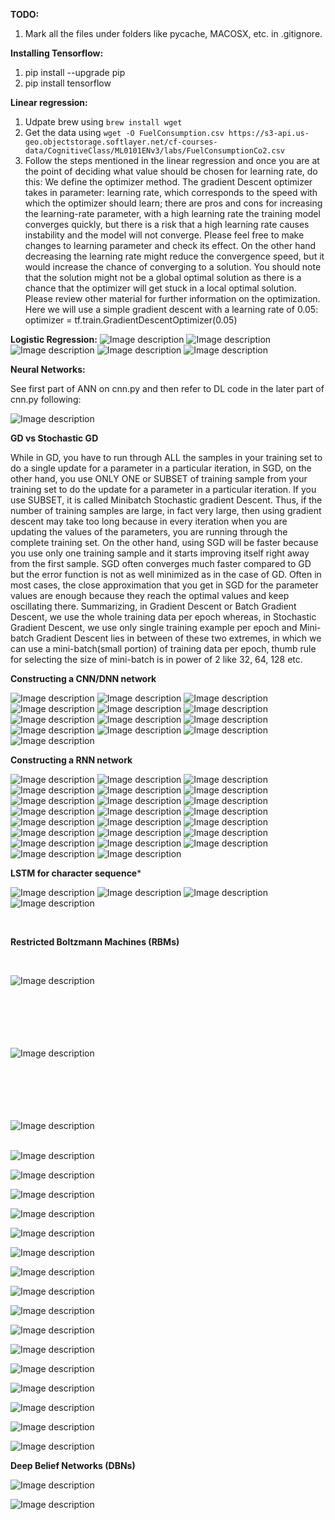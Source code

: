 **TODO:**   
1. Mark all the files under folders like pycache, MACOSX, etc. in .gitignore.  

**Installing Tensorflow:**
1. pip install --upgrade pip
2. pip install tensorflow

**Linear regression:**
1. Udpate brew using `brew install wget`
2. Get the data using `wget -O FuelConsumption.csv https://s3-api.us-geo.objectstorage.softlayer.net/cf-courses-data/CognitiveClass/ML0101ENv3/labs/FuelConsumptionCo2.csv`
3. Follow the steps mentioned in the linear regression and once you are at the point of deciding what value should be chosen for learning rate, do this: We define the optimizer method. The gradient Descent optimizer takes in parameter: learning rate, which corresponds to the speed with which the optimizer should learn; there are pros and cons for increasing the learning-rate parameter, with a high learning rate the training model converges quickly, but there is a risk that a high learning rate causes instability and the model will not converge. Please feel free to make changes to learning parameter and check its effect. On the other hand decreasing the learning rate might reduce the convergence speed, but it would increase the chance of converging to a solution. You should note that the solution might not be a global optimal solution as there is a chance that the optimizer will get stuck in a local optimal solution. Please review other material for further information on the optimization. Here we will use a simple gradient descent with a learning rate of 0.05:
optimizer = tf.train.GradientDescentOptimizer(0.05)

**Logistic Regression:**
![Image description](images/lr1.png)
![Image description](images/lr2.png)
![Image description](images/lr3.png)
![Image description](images/lr4.png)
![Image description](images/lr5.png)

**Neural Networks:**

See first part of ANN on cnn.py and then refer to DL code in the later part of cnn.py following:

![Image description](images/lr6.png)

**GD vs Stochastic GD**

While in GD, you have to run through ALL the samples in your training set to do a single update for a parameter in a particular iteration, in SGD, on the other hand, you use ONLY ONE or SUBSET of training sample from your training set to do the update for a parameter in a particular iteration. If you use SUBSET, it is called Minibatch Stochastic gradient Descent. Thus, if the number of training samples are large, in fact very large, then using gradient descent may take too long because in every iteration when you are updating the values of the parameters, you are running through the complete training set. On the other hand, using SGD will be faster because you use only one training sample and it starts improving itself right away from the first sample.
SGD often converges much faster compared to GD but the error function is not as well minimized as in the case of GD. Often in most cases, the close approximation that you get in SGD for the parameter values are enough because they reach the optimal values and keep oscillating there.
Summarizing, in Gradient Descent or Batch Gradient Descent, we use the whole training data per epoch whereas, in Stochastic Gradient Descent, we use only single training example per epoch and Mini-batch Gradient Descent lies in between of these two extremes, in which we can use a mini-batch(small portion) of training data per epoch, thumb rule for selecting the size of mini-batch is in power of 2 like 32, 64, 128 etc.

**Constructing a CNN/DNN network**

![Image description](images/dnn1.png)
![Image description](images/dnn2.png)
![Image description](images/dnn3.png)
![Image description](images/dnn4.png)
![Image description](images/dnn5.png)
![Image description](images/ll2.png)
![Image description](images/fnn6.png)
![Image description](images/fnn7.png)
![Image description](images/dropout.png)
![Image description](images/readout.png)
![Image description](images/test1.png)
![Image description](images/test2.png)
![Image description](images/test3.png)

**Constructing a RNN network**

![Image description](images/rnn1.png)
![Image description](images/rnn2.png)
![Image description](images/rnn3.png)
![Image description](images/rnn4.png)
![Image description](images/rnn5.png)
![Image description](images/rnn6.png)
![Image description](images/lstm_text1.png)
![Image description](images/lstm_text2.png)
![Image description](images/lstm_text3.png)
![Image description](images/lstm_text4.png)
![Image description](images/lstm_text5.png)
![Image description](images/lstm_text6.png)
![Image description](images/lstm_text7.png)
![Image description](images/lstm_text8.png)
![Image description](images/lstm_text9.png)
![Image description](images/lstm_text10.png)
![Image description](images/lstm_text11.png)
![Image description](images/lstm_text12.png)
![Image description](images/lstm_text13.png)
![Image description](images/lstm_text14.png)
![Image description](images/lstm_text15.png)
![Image description](images/lstm_text16.png)
![Image description](images/lstm_text17.png)

**LSTM for character sequence***

![Image description](images/lstm_char1.png)
![Image description](images/lstm_char2.png)
![Image description](images/lstm_char3.png)
![Image description](images/lstm_char4.png)

<br/>

**Restricted Boltzmann Machines (RBMs)**

<br/>

![Image description](images/rbm1.png) <br/><br/><br/><br/><br/><br/>

![Image description](images/rbm2.png) <br/><br/><br/><br/><br/><br/>

![Image description](images/rbm3.png) <br/><br/>

![Image description](images/rbm4.png)

![Image description](images/rbm5.png)

![Image description](images/rbm6.png)

![Image description](images/rbm7.png)

![Image description](images/rbm8.png)

![Image description](images/rbm9.png)

![Image description](images/rbm10.png)

![Image description](images/rbm11.png)

![Image description](images/rbm12.png)

![Image description](images/rbm13.png)

![Image description](images/rbm14.png)

![Image description](images/rbm15.png)

![Image description](images/rbm16.png)

![Image description](images/rbm17.png)

![Image description](images/rbm18.png)

![Image description](images/rbm19.png)

**Deep Belief Networks (DBNs)**

![Image description](images/dbn1.png)

![Image description](images/dbn2.png)




